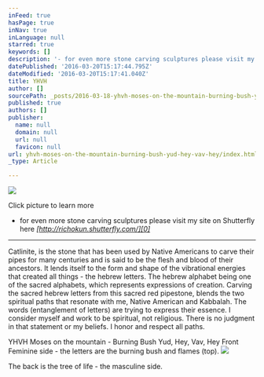 ```yaml
---
inFeed: true
hasPage: true
inNav: true
inLanguage: null
starred: true
keywords: []
description: '- for even more stone carving sculptures please visit my site on Shutterfly here http://richokun.shutterfly.com/'
datePublished: '2016-03-20T15:17:44.795Z'
dateModified: '2016-03-20T15:17:41.040Z'
title: YHVH
author: []
sourcePath: _posts/2016-03-18-yhvh-moses-on-the-mountain-burning-bush-yud-hey-vav-hey.md
published: true
authors: []
publisher:
  name: null
  domain: null
  url: null
  favicon: null
url: yhvh-moses-on-the-mountain-burning-bush-yud-hey-vav-hey/index.html
_type: Article

---
```

![](https://s3-us-west-2.amazonaws.com/the-grid-img/p/d146a892555876f2eacf7f3d1d941390cb3e107a.jpg)

Click picture to learn more

- for even more stone carving sculptures please visit my site on Shutterfly here _[http://richokun.shutterfly.com/][0]_

----------

Catlinite, is the stone that has been used by Native Americans to carve their pipes for many centuries and is said to be the flesh and blood of their ancestors. It lends itself to the form and shape of the vibrational energies that created all things - the hebrew letters. The hebrew alphabet being one of the sacred alphabets, which represents expressions of creation. Carving the sacred hebrew letters from this sacred red pipestone, blends the two spiritual paths that resonate with me, Native American and Kabbalah. The words (entanglement of letters) are trying to express their essence.  I consider myself and work to be spiritual, not religious.  There is no judgment in that statement or my beliefs. I honor and respect all paths.

YHVH Moses on the mountain - Burning Bush Yud, Hey, Vav, Hey Front Feminine side - the letters are the burning bush and flames (top).
![](https://the-grid-user-content.s3-us-west-2.amazonaws.com/e27565ee-eebb-4c1a-948b-5083e8c29f76.jpg)

The back is the tree of life - the masculine side.

[0]: http://richokun.shutterfly.com/
